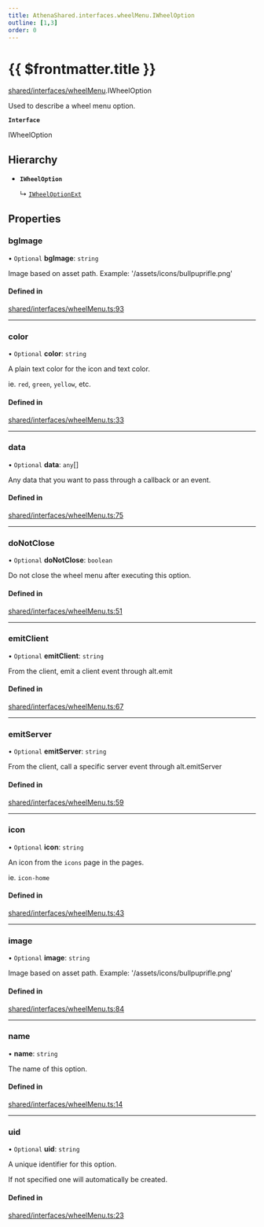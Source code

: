 ```yaml
---
title: AthenaShared.interfaces.wheelMenu.IWheelOption
outline: [1,3]
order: 0
---
```


# {{ $frontmatter.title }}


[shared/interfaces/wheelMenu](../modules/shared_interfaces_wheelMenu.md).IWheelOption

Used to describe a wheel menu option.

**`Interface`**

IWheelOption

## Hierarchy

- **`IWheelOption`**

  ↳ [`IWheelOptionExt`](shared_interfaces_wheelMenu_IWheelOptionExt.md)

## Properties

### bgImage

• `Optional` **bgImage**: `string`

Image based on asset path.
Example: '/assets/icons/bullpuprifle.png'

#### Defined in

[shared/interfaces/wheelMenu.ts:93](https://github.com/Stuyk/altv-athena/blob/4bfd806/src/core/shared/interfaces/wheelMenu.ts#L93)

___

### color

• `Optional` **color**: `string`

A plain text color for the icon and text color.

ie. `red`, `green`, `yellow`, etc.

#### Defined in

[shared/interfaces/wheelMenu.ts:33](https://github.com/Stuyk/altv-athena/blob/4bfd806/src/core/shared/interfaces/wheelMenu.ts#L33)

___

### data

• `Optional` **data**: `any`[]

Any data that you want to pass through a callback or an event.

#### Defined in

[shared/interfaces/wheelMenu.ts:75](https://github.com/Stuyk/altv-athena/blob/4bfd806/src/core/shared/interfaces/wheelMenu.ts#L75)

___

### doNotClose

• `Optional` **doNotClose**: `boolean`

Do not close the wheel menu after executing this option.

#### Defined in

[shared/interfaces/wheelMenu.ts:51](https://github.com/Stuyk/altv-athena/blob/4bfd806/src/core/shared/interfaces/wheelMenu.ts#L51)

___

### emitClient

• `Optional` **emitClient**: `string`

From the client, emit a client event through alt.emit

#### Defined in

[shared/interfaces/wheelMenu.ts:67](https://github.com/Stuyk/altv-athena/blob/4bfd806/src/core/shared/interfaces/wheelMenu.ts#L67)

___

### emitServer

• `Optional` **emitServer**: `string`

From the client, call a specific server event through alt.emitServer

#### Defined in

[shared/interfaces/wheelMenu.ts:59](https://github.com/Stuyk/altv-athena/blob/4bfd806/src/core/shared/interfaces/wheelMenu.ts#L59)

___

### icon

• `Optional` **icon**: `string`

An icon from the `icons` page in the pages.

ie. `icon-home`

#### Defined in

[shared/interfaces/wheelMenu.ts:43](https://github.com/Stuyk/altv-athena/blob/4bfd806/src/core/shared/interfaces/wheelMenu.ts#L43)

___

### image

• `Optional` **image**: `string`

Image based on asset path.
Example: '/assets/icons/bullpuprifle.png'

#### Defined in

[shared/interfaces/wheelMenu.ts:84](https://github.com/Stuyk/altv-athena/blob/4bfd806/src/core/shared/interfaces/wheelMenu.ts#L84)

___

### name

• **name**: `string`

The name of this option.

#### Defined in

[shared/interfaces/wheelMenu.ts:14](https://github.com/Stuyk/altv-athena/blob/4bfd806/src/core/shared/interfaces/wheelMenu.ts#L14)

___

### uid

• `Optional` **uid**: `string`

A unique identifier for this option.

If not specified one will automatically be created.

#### Defined in

[shared/interfaces/wheelMenu.ts:23](https://github.com/Stuyk/altv-athena/blob/4bfd806/src/core/shared/interfaces/wheelMenu.ts#L23)
